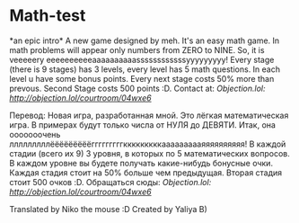 # Math-test
\*an epic intro\*
A new game designed by meh. It's an easy math game. In math problems will appear only numbers from ZERO to NINE. So, it is veeeeery eeeeeeeeeeaaaaaaaaaassssssssssssyyyyyyyyy! Every stage (there is 9 stages) has 3 levels, every level has 5 math questions. In each level u have some bonus points. Every next stage costs 50% more than prevous. Second Stage costs 500 points :D. Contact at: *Objection.lol: http://objection.lol/courtroom/04wxe6*

Перевод:
Новая игра, разработанная мной. Это лёгкая математическая игра. В примерах будут только числа от НУЛЯ до ДЕВЯТИ. Итак, она ооооооочень лллллллллёёёёёёёёёгггггггггкккккккккаааааааааяяяяяяяяяя! В каждой стадии (всего их 9) 3 уровня, в которых по 5 математических вопросов. В каждом уровне вы будете получать какие-нибудь бонусные очки. Каждая стадия стоит на 50% больше чем предыдущая. Вторая стадия стоит 500 очков :D. Обращаться сюды: *Objection.lol: http://objection.lol/courtroom/04wxe6*

Translated by Niko the mouse :D
Created by Yaliya B)
